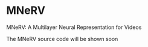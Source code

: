 # MNeRV
MNeRV: A Multilayer Neural Representation for Videos

The MNeRV source code will be shown soon
